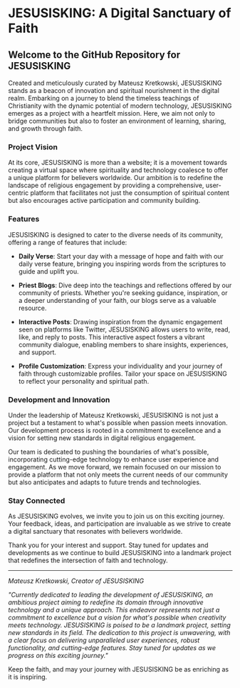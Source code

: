 # JESUSISKING: A Digital Sanctuary of Faith

## Welcome to the GitHub Repository for JESUSISKING

Created and meticulously curated by Mateusz Kretkowski, JESUSISKING stands as a beacon of innovation and spiritual nourishment in the digital realm. Embarking on a journey to blend the timeless teachings of Christianity with the dynamic potential of modern technology, JESUSISKING emerges as a project with a heartfelt mission. Here, we aim not only to bridge communities but also to foster an environment of learning, sharing, and growth through faith.

### Project Vision

At its core, JESUSISKING is more than a website; it is a movement towards creating a virtual space where spirituality and technology coalesce to offer a unique platform for believers worldwide. Our ambition is to redefine the landscape of religious engagement by providing a comprehensive, user-centric platform that facilitates not just the consumption of spiritual content but also encourages active participation and community building.

### Features

JESUSISKING is designed to cater to the diverse needs of its community, offering a range of features that include:

- **Daily Verse**: Start your day with a message of hope and faith with our daily verse feature, bringing you inspiring words from the scriptures to guide and uplift you.

- **Priest Blogs**: Dive deep into the teachings and reflections offered by our community of priests. Whether you're seeking guidance, inspiration, or a deeper understanding of your faith, our blogs serve as a valuable resource.

- **Interactive Posts**: Drawing inspiration from the dynamic engagement seen on platforms like Twitter, JESUSISKING allows users to write, read, like, and reply to posts. This interactive aspect fosters a vibrant community dialogue, enabling members to share insights, experiences, and support.

- **Profile Customization**: Express your individuality and your journey of faith through customizable profiles. Tailor your space on JESUSISKING to reflect your personality and spiritual path.

### Development and Innovation

Under the leadership of Mateusz Kretkowski, JESUSISKING is not just a project but a testament to what's possible when passion meets innovation. Our development process is rooted in a commitment to excellence and a vision for setting new standards in digital religious engagement.

Our team is dedicated to pushing the boundaries of what's possible, incorporating cutting-edge technology to enhance user experience and engagement. As we move forward, we remain focused on our mission to provide a platform that not only meets the current needs of our community but also anticipates and adapts to future trends and technologies.

### Stay Connected

As JESUSISKING evolves, we invite you to join us on this exciting journey. Your feedback, ideas, and participation are invaluable as we strive to create a digital sanctuary that resonates with believers worldwide.

Thank you for your interest and support. Stay tuned for updates and developments as we continue to build JESUSISKING into a landmark project that redefines the intersection of faith and technology.

---

_Mateusz Kretkowski, Creator of JESUSISKING_

_"Currently dedicated to leading the development of JESUSISKING, an ambitious project aiming to redefine its domain through innovative technology and a unique approach. This endeavor represents not just a commitment to excellence but a vision for what's possible when creativity meets technology. JESUSISKING is poised to be a landmark project, setting new standards in its field. The dedication to this project is unwavering, with a clear focus on delivering unparalleled user experiences, robust functionality, and cutting-edge features. Stay tuned for updates as we progress on this exciting journey."_

Keep the faith, and may your journey with JESUSISKING be as enriching as it is inspiring.

